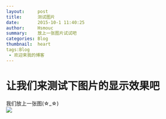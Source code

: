 ```yaml
---
layout:     post
title:      测试图片
date:       2015-10-1 11:40:25
author:     Hsmouc
summary:    放上一张图片试试吧
categories: Blog
thumbnail:  heart
tags:Blog
 - 欢迎来我的博客
---
```

<h1>让我们来测试下图片的显示效果吧</h1>
<p>我们放上一张图(☆_☆)<br/>
<img src="http://ww1.sinaimg.cn/mw690/005WMcFzjw1ewktmv52wbj307y07yjrp.jpg">
</p>
